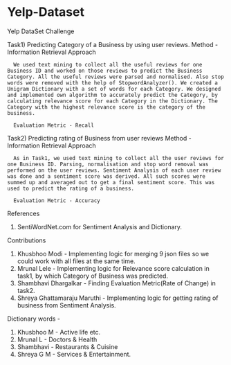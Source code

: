 Yelp-Dataset
============
Yelp DataSet Challenge

Task1) Predicting Category of a Business by using user reviews.
      Method - Information Retrieval Approach
      
      We used text mining to collect all the useful reviews for one Business ID and worked on those reviews to predict the Business Category. All the useful reviews were parsed and normalised. Also stop words were removed with the help of StopwordAnalyzer(). We created a Unigram Dictionary with a set of words for each Category. We designed and implemented own algorithm to accurately predict the Category, by calculating relevance score for each Category in the Dictionary. The Category with the highest relevance score is the category of the business.

      Evaluation Metric - Recall

Task2) Predicting rating of Business from user reviews
      Method - Information Retrieval Approach
      
      As in Task1, we used text mining to collect all the user reviews for one Business ID. Parsing, normalisation and stop word removal was performed on the user reviews. Sentiment Analysis of each user review was done and a sentiment score was derived. All such scores were summed up and averaged out to get a final sentiment score. This was used to predict the rating of a business.
      
      Evaluation Metric - Accuracy

References
1) SentiWordNet.com for Sentiment Analysis and Dictionary.

Contributions
1) Khusbhoo Modi - Implementing logic for merging 9 json files so we could work with all files at the same time. 
2) Mrunal Lele - Implementing logic for Relevance score calculation in task1, by which Category of Business was predicted.
3) Shambhavi Dhargalkar - Finding Evaluation Metric(Rate of Change) in task2.
4) Shreya Ghattamaraju Maruthi - Implementing logic for getting rating of business from Sentiment Analysis.

Dictionary words - 
1) Khusbhoo M - Active life etc.
2) Mrunal L - Doctors & Health
3) Shambhavi - Restaurants & Cuisine
4) Shreya G M - Services & Entertainment.
